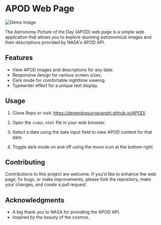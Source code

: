 # APOD Web Page

![Demo Image](https://apod.nasa.gov/apod/image/2310/M33_Triangulum1024.jpg)

The Astronomy Picture of the Day (APOD) web page is a simple web application that allows you to explore stunning astronomical images and their descriptions provided by NASA's APOD API.

## Features

- View APOD images and descriptions for any date.
- Responsive design for various screen sizes.
- Dark mode for comfortable nighttime viewing.
- Typewriter effect for a unique text display.

## Usage

1. Clone Repo or visit: https://devendrasuryavanshi.github.io/APOD/.

2. Open the `index.html` file in your web browser.

3. Select a date using the date input field to view APOD content for that date.

4. Toggle dark mode on and off using the moon icon at the bottom right.

## Contributing

Contributions to this project are welcome. If you'd like to enhance the web page, fix bugs, or make improvements, please fork the repository, make your changes, and create a pull request.

## Acknowledgments

- A big thank you to NASA for providing the APOD API.
- Inspired by the beauty of the cosmos.
